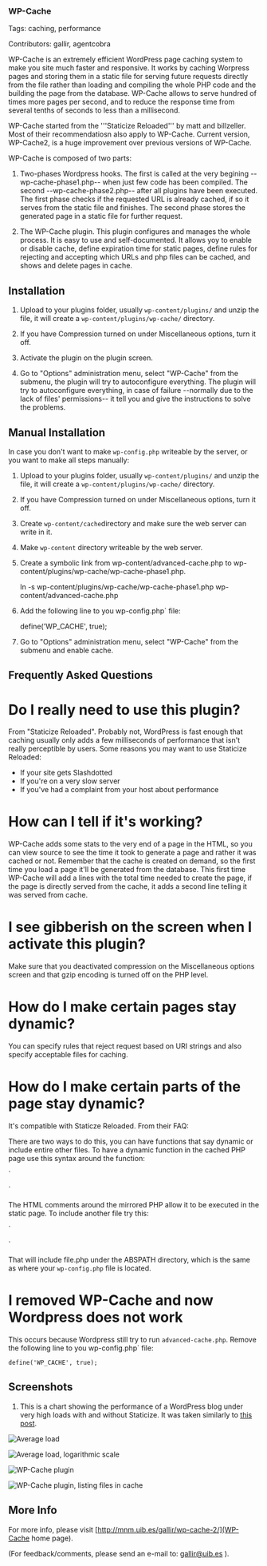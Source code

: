 ### WP-Cache ###

Tags: caching, performance

Contributors: gallir, agentcobra

WP-Cache is an extremely efficient WordPress page caching system to make you site much faster and responsive. It works by caching  Worpress pages and storing them in a  static file for serving future requests directly from the file rather than loading and compiling the whole PHP code and the building the page from the database. WP-Cache allows to serve hundred of times more pages per second, and to reduce the response time from several tenths of seconds to less than a millisecond.

WP-Cache started from the '''Staticize Reloaded''' by matt and billzeller. Most of their recommendatiosn also apply to WP-Cache. Current version, WP-Cache2, is a huge improvement over previous versions of WP-Cache.

WP-Cache is composed of two parts:

1. Two-phases Wordpress hooks. The first is called at the very begining  --wp-cache-phase1.php-- when just few code has been compiled. The second --wp-cache-phase2.php-- after all plugins have been executed. The first phase checks if the requested URL is already cached, if so it serves from the static file and finishes. The second phase stores the generated page in a static file for further request.

2. The WP-Cache plugin. This plugin configures and manages the whole process. It is easy to use and self-documented. It allows yoy to enable or disable cache, define expiration time for static pages, define rules for rejecting and accepting which URLs and php files can be cached, and shows and delete pages in cache.

## Installation ##

1. Upload to your plugins folder, usually `wp-content/plugins/` and unzip the file, it will create a `wp-content/plugins/wp-cache/` directory.

2. If you have Compression turned on under Miscellaneous options, turn it off.

3. Activate the plugin on the plugin screen.

4. Go to "Options" administration menu, select "WP-Cache" from the submenu, the plugin will try to autoconfigure everything.  The plugin will try to autoconfigure everything, in case of failure --normally due to the lack of files' permissions-- it tell you and give the instructions to solve the problems.

## Manual Installation ##

In case you don't want to make `wp-config.php` writeable by the server, or you want to make all steps manually:


1. Upload to your plugins folder, usually `wp-content/plugins/` and unzip the file, it will create a `wp-content/plugins/wp-cache/` directory.

2. If you have Compression turned on under Miscellaneous options, turn it off.

3. Create `wp-content/cache`directory and make sure the web server can write in it.

4. Make `wp-content` directory writeable by the web server.

5. Create a symbolic link from wp-content/advanced-cache.php to wp-content/plugins/wp-cache/wp-cache-phase1.php.

    ln -s   wp-content/plugins/wp-cache/wp-cache-phase1.php wp-content/advanced-cache.php

6. Add the following line to you wp-config.php` file:

    define('WP_CACHE', true);

7. Go to "Options" administration menu, select "WP-Cache" from the submenu and enable cache.

## Frequently Asked Questions ##

# Do I really need to use this plugin? #


From "Staticize Reloaded". Probably not, WordPress is fast enough that caching usually only adds a few milliseconds of performance that isn't really perceptible by users. Some reasons you may want to use Staticize Reloaded:

* If your site gets Slashdotted
* If you're on a very slow server
* If you've had a complaint from your host about performance

# How can I tell if it's working? #

WP-Cache adds some stats to the very end of a page in the HTML, so you can view source to see the time it took to generate a page and rather it was cached or not. Remember that the cache is created on demand, so the first time you load a page it'll be generated from the database. This first time WP-Cache will add  a lines with the total time needed to create the page, if the page is directly served from the cache, it adds a second line telling it was served from cache.

# I see gibberish on the screen when I activate this plugin? #

Make sure that you deactivated compression on the Miscellaneous options screen and that gzip encoding is turned off on the PHP level.

# How do I make certain pages stay dynamic? #

You can specify rules that reject request based on URI strings and also specify acceptable files for caching.


# How do I make certain parts of the page stay dynamic? #

It's compatible with Staticze Reloaded. From their FAQ:

There are two ways to do this, you can have functions that say dynamic or include entire other files. To have a dynamic function in the cached PHP page use this syntax around the function:

`<!--mfunc function_name('parameter', 'another_parameter') -->
<?php function_name('parameter', 'another_parameter') ?>
<!--/mfunc-->`

The HTML comments around the mirrored PHP allow it to be executed in the static page. To include another file try this:

`<!--mclude file.php-->
<?php include_once(ABSPATH . 'file.php'); ?>
<!--/mclude-->`

That will include file.php under the ABSPATH directory, which is the same as where your `wp-config.php` file is located.


# I removed WP-Cache and now Wordpress does not work #

This occurs because Wordpress still try to run `advanced-cache.php`. Remove the following line to you wp-config.php` file:

    define('WP_CACHE', true);


## Screenshots ##

1. This is a chart showing the performance of a WordPress blog under very high loads with and without Staticize. It was taken similarly to [this post](http://weblogtoolscollection.com/archives/2004/07/26/staticise-analysis/).

![Average load](http://mnm.uib.es/gallir/wp-content/load.png)

![Average load, logarithmic scale](http://mnm.uib.es/gallir/wp-content/load-log.png)

![WP-Cache plugin](http://mnm.uib.es/gallir/wp-content/wpcache21.png)

![WP-Cache plugin, listing files in cache](http://mnm.uib.es/gallir/wp-content/wpcache23.png)

## More Info ##

For more info, please visit [http://mnm.uib.es/gallir/wp-cache-2/](WP-Cache home page).

(For feedback/comments, please send an e-mail to: gallir@uib.es ).

